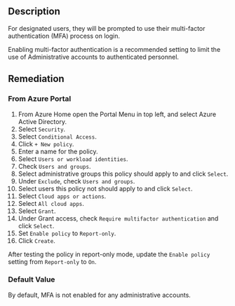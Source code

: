 ## Description

For designated users, they will be prompted to use their multi-factor authentication (MFA) process on login.

Enabling multi-factor authentication is a recommended setting to limit the use of Administrative accounts to authenticated personnel.

## Remediation

### From Azure Portal

1. From Azure Home open the Portal Menu in top left, and select Azure Active Directory.
2. Select `Security`.
3. Select `Conditional Access`.
4. Click `+ New policy`.
5. Enter a name for the policy.
6. Select `Users or workload identities`.
7. Check `Users and groups`.
8. Select administrative groups this policy should apply to and click `Select`.
9. Under `Exclude`, check `Users and groups`.
10. Select users this policy not should apply to and click `Select`.
11. Select `Cloud apps or actions`.
12. Select `All cloud apps`.
13. Select `Grant`.
14. Under Grant access, check `Require multifactor authentication` and click `Select`.
15. Set `Enable policy` to `Report-only`.
16. Click `Create`.

After testing the policy in report-only mode, update the `Enable policy` setting from `Report-only` to `On`.

### Default Value

By default, MFA is not enabled for any administrative accounts.
